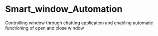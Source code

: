 # Smart_window_Automation
Controlling window through chatting application and enabling automatic functioning of open and close window
